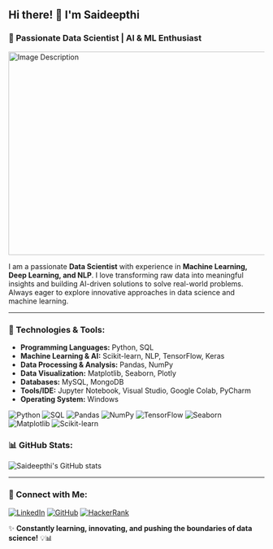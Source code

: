 ## Hi there! 👋 I'm **Saideepthi**  
### 🚀 Passionate Data Scientist | AI & ML Enthusiast  

<img src="https://github.com/user-attachments/assets/713aa53b-2eed-4afd-82c1-26c9b6ddcb33" alt="Image Description" width="1000" height="400">


I am a passionate **Data Scientist** with experience in **Machine Learning, Deep Learning, and NLP**. I love transforming raw data into meaningful insights and building AI-driven solutions to solve real-world problems. Always eager to explore innovative approaches in data science and machine learning.

---

### 🔧 Technologies & Tools:

- **Programming Languages:** Python, SQL
- **Machine Learning & AI:** Scikit-learn, NLP, TensorFlow, Keras
- **Data Processing & Analysis:** Pandas, NumPy
- **Data Visualization:** Matplotlib, Seaborn, Plotly
- **Databases:** MySQL, MongoDB
- **Tools/IDE:** Jupyter Notebook, Visual Studio, Google Colab, PyCharm
- **Operating System:** Windows
  

![Python](https://img.shields.io/badge/Python-3776AB?style=for-the-badge&logo=python&logoColor=white)
![SQL](https://img.shields.io/badge/SQL-CC2927?style=for-the-badge&logo=databricks&logoColor=white)
![Pandas](https://img.shields.io/badge/Pandas-150458?style=for-the-badge&logo=pandas&logoColor=white)
![NumPy](https://img.shields.io/badge/NumPy-013243?style=for-the-badge&logo=numpy&logoColor=white)
![TensorFlow](https://img.shields.io/badge/TensorFlow-FF6F00?style=for-the-badge&logo=tensorflow&logoColor=white)
![Seaborn](https://img.shields.io/badge/Seaborn-008080?style=for-the-badge&logo=seaborn&logoColor=white)
![Matplotlib](https://img.shields.io/badge/Matplotlib-11557C?style=for-the-badge&logo=matplotlib&logoColor=white)
![Scikit-learn](https://img.shields.io/badge/Scikit--learn-F7931E?style=for-the-badge&logo=scikit-learn&logoColor=white)

### 📊 GitHub Stats:

![Saideepthi's GitHub stats](https://github-readme-stats.vercel.app/api?username=YourGitHubUsername&show_icons=true&theme=radical)

---

### 🔗 Connect with Me:

[![LinkedIn](https://img.shields.io/badge/LinkedIn-Connect-blue?style=for-the-badge&logo=linkedin)](https://www.linkedin.com/in/saideepthi-gundu-09155b206/)
[![GitHub](https://img.shields.io/badge/GitHub-Profile-black?style=for-the-badge&logo=github)](https://github.com/easyforitall)
[![HackerRank](https://img.shields.io/badge/HackerRank-Profile-green?style=for-the-badge&logo=hackerrank)](https://www.hackerrank.com/profile/saideepthi474)

✨ **Constantly learning, innovating, and pushing the boundaries of data science!** 💡📊
